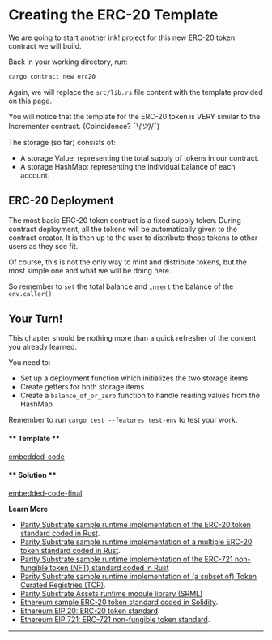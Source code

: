 Creating the ERC-20 Template
===

We are going to start another ink! project for this new ERC-20 token contract we will build.

Back in your working directory, run:

```bash
cargo contract new erc20
```

Again, we will replace the `src/lib.rs` file content with the template provided on this page.

You will notice that the template for the ERC-20 token is VERY similar to the Incrementer contract. (Coincidence? ¯\\_(ツ)_/¯)

The storage (so far) consists of:

- A storage Value: representing the total supply of tokens in our contract.
- A storage HashMap: representing the individual balance of each account.

## ERC-20 Deployment

The most basic ERC-20 token contract is a fixed supply token. During contract deployment, all the tokens will be automatically given to the contract creator. It is then up to the user to distribute those tokens to other users as they see fit.

Of course, this is not the only way to mint and distribute tokens, but the most simple one and what we will be doing here.

So remember to `set` the total balance and `insert` the balance of the `env.caller()`

## Your Turn!

This chapter should be nothing more than a quick refresher of the content you already learned.

You need to:

- Set up a deployment function which initializes the two storage items
- Create getters for both storage items
- Create a `balance_of_or_zero` function to handle reading values from the HashMap

Remember to run `cargo test --features test-env` to test your work.

<!-- tabs:start -->

#### ** Template **

[embedded-code](./assets/2.1-template.rs ':include :type=code embed-template')

#### ** Solution **

[embedded-code-final](./assets/2.1-finished-code.rs ':include :type=code embed-final')

<!-- tabs:end -->

**Learn More**

* [Parity Substrate sample runtime implementation of the ERC-20 token standard coded in Rust](https://github.com/parity-samples/substrate-erc20).
* [Parity Substrate sample runtime implementation of a multiple ERC-20 token standard coded in Rust](https://github.com/parity-samples/substrate-erc20-multi).
* [Parity Substrate sample runtime implementation of the ERC-721 non-fungible token (NFT) standard coded in Rust](https://github.com/parity-samples/substrate-erc721)
* [Parity Substrate sample runtime implementation of (a subset of) Token Curated Registries (TCR)](https://github.com/parity-samples/substrate-tcr).
* [Parity Substrate Assets runtime module library (SRML)](https://github.com/paritytech/substrate/blob/master/srml/assets/src/lib.rs)
* [Ethereum sample ERC-20 token standard coded in Solidity](https://theethereum.wiki/w/index.php/ERC20_Token_Standard).
* [Ethereum EIP 20: ERC-20 token standard](https://eips.ethereum.org/EIPS/eip-20).
* [Ethereum EIP 721: ERC-721 non-fungible token standard](https://github.com/ethereum/EIPs/blob/master/EIPS/eip-721.md).

---
